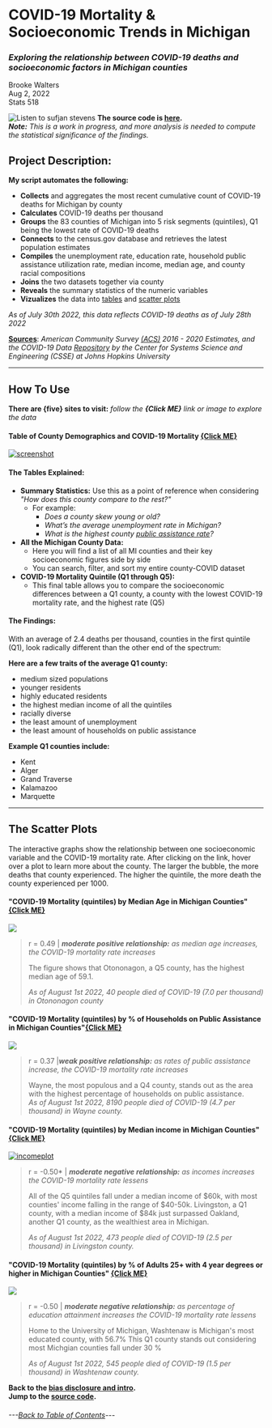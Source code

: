 # COVID-19 Mortality & Socioeconomic Trends in Michigan
### *Exploring the relationship between COVID-19 deaths and socioeconomic factors in Michigan counties* 
Brooke Walters \
Aug 2, 2022 \
Stats 518


![Listen to sufjan stevens](https://user-images.githubusercontent.com/99227900/182040008-7c68542b-0c5a-4456-8456-813226ed26e5.png)
**The source code is [here](https://github.com/BrookemWalters/BrookemWalters-Portfolio/tree/main/Stats%20518%20Final%20Project/exploring%20the%20data).** \
***Note:***  *This is a work in progress, and more analysis is needed to compute the statistical significance of the findings.* 

## **Project Description:**
**My script automates the following:**

- **Collects** and aggregates the most recent cumulative count of COVID-19 deaths for Michigan by county 
- **Calculates** COVID-19 deaths per thousand
- **Groups** the 83 counties of Michigan into 5 risk segments (quintiles), Q1 being the lowest rate of COVID-19 deaths
- **Connects** to the census.gov database and retrieves the latest population estimates
- **Compiles** the unemployment rate, education rate, household public assistance utilization rate,  median income, median age, and county racial compositions
- **Joins** the two datasets together via county
- **Reveals** the summary statistics of the numeric variables
- **Vizualizes** the data into [tables](https://github.com/BrookemWalters/BrookemWalters-Portfolio/edit/main/Stats%20518%20Final%20Project/Summary%20of%20Findings.md#the-tables-explained) and [scatter plots](https://github.com/BrookemWalters/BrookemWalters-Portfolio/blob/main/Stats%20518%20Final%20Project/Summary%20of%20Findings.md#scatter-plots) 



*As of July 30th 2022, this data reflects COVID-19 deaths as of July 28th 2022*

**[Sources](https://github.com/BrookemWalters/BrookemWalters-Portfolio/blob/main/Stats%20518%20Final%20Project/Sources/sources.md#sources)**: *American Community Survey [(ACS)](https://www.census.gov/programs-surveys/acs/about.html) 2016 - 2020 Estimates, and the COVID-19 Data [Repository](https://github.com/CSSEGISandData/COVID-19) by the Center for Systems Science and Engineering (CSSE) at Johns Hopkins University* 

---

## How To Use
**There are {five} sites to visit:** 
*follow the **{Click ME}** link or image to explore the data* 

#### Table of County Demographics and COVID-19 Mortality [{Click ME}](https://073308-brooke.shinyapps.io/MIShiny/) 
[![screenshot](https://github.com/BrookemWalters/BrookemWalters-Portfolio/blob/main/Stats%20518%20Final%20Project/Plots/Table%20Screenshot.jpg?raw=true)](https://073308-brooke.shinyapps.io/MIShiny/)

#### The Tables Explained: 
- **Summary Statistics:** Use this as a point of reference when considering *"How does this county compare to the rest?"*
  - For example:
    -	*Does a county skew young or old?* 
    -	*What’s the average unemployment rate in Michigan?*
    -	*What is the highest county [public assistance rate](https://www.census.gov/topics/income-poverty/public-assistance/about.html)?* 
- **All the Michigan County Data:**
  -	Here you will find a list of all MI counties and their key socioeconomic figures side by side
  -	You can search, filter, and sort my entire county-COVID dataset
- **COVID-19 Mortality Quintile (Q1 through Q5):**
   - This final table allows you to compare the socioeconomic differences between a Q1 county, a county with the lowest COVID-19 mortality rate, and the highest rate (Q5)
#### The Findings:
With an average of 2.4 deaths per thousand, counties in the first quintile (Q1), look radically different than the other end of the spectrum:

**Here are a few traits of the average Q1 county:**
- medium sized populations
- younger residents
- highly educated residents
- the highest median income of all the quintiles
- racially diverse
- the least amount of unemployment
- the least amount of households on public assistance

**Example Q1 counties include:**
- Kent
- Alger
- Grand Traverse
- Kalamazoo
- Marquette

---

## The Scatter Plots
The interactive graphs show the relationship between one socioeconomic variable and the COVID-19 mortality rate. 
After clicking on the link, hover over a plot to learn more about the county. 
The larger the bubble, the more deaths that county experienced. The higher the quintile, the more death the county experienced per 1000.


#### "COVID-19 Mortality (quintiles) by Median Age in Michigan Counties" [{Click ME}](https://rpubs.com/ekoorb03/plots_medianage)

[![](https://github.com/BrookemWalters/BrookemWalters-Portfolio/blob/main/Stats%20518%20Final%20Project/Plots/age_sp.jpeg?raw=true)](https://rpubs.com/ekoorb03/plots_medianage)

>  r = 0.49 | ***moderate positive relationship:*** *as median age increases, the COVID-19 mortality rate increases*
>  
> The figure shows that Otononagon, a Q5 county, has the highest median age of 59.1.
> 
>  *As of August 1st 2022, 40 people died of COVID-19 (7.0 per thousand) in Otononagon county*


#### "COVID-19 Mortality (quintiles) by % of Households on Public Assistance in Michigan Counties"[{Click ME}](https://rpubs.com/ekoorb03/plots_pubassistance)
[![](https://github.com/BrookemWalters/BrookemWalters-Portfolio/blob/main/Stats%20518%20Final%20Project/Plots/assist_sp.jpeg?raw=true)](https://rpubs.com/ekoorb03/plots_pubassistance)

> r = 0.37 |***weak positive relationship:*** *as rates of public assistance increase, the COVID-19 mortality rate increases*
>  
>  Wayne, the most populous and a Q4 county, stands out as the area with the highest percentage of households on public assistance.  
> *As of August 1st 2022, 8190 people died of COVID-19 (4.7 per thousand) in Wayne county.*


#### "COVID-19 Mortality (quintiles) by Median income in Michigan Counties" [{Click ME}](https://rpubs.com/ekoorb03/plots_income)
[![incomeplot](https://github.com/BrookemWalters/BrookemWalters-Portfolio/blob/main/Stats%20518%20Final%20Project/Plots/income_sp.jpeg?raw=true)](https://rpubs.com/ekoorb03/plots_income)

> r = -0.50* | ***moderate negative relationship:*** *as incomes increases the COVID-19 mortality rate lessens*
>
> All of the Q5 quintiles fall under a median income of $60k, with most counties' income falling in the range of $40-50k.
> Livingston, a Q1 county, with a median income of $84k just surpassed Oakland, another Q1 county,  as the wealthiest area in Michigan. 
> 
> *As of August 1st 2022, 473 people died of COVID-19 (2.5 per thousand) in Livingston county.*


#### "COVID-19 Mortality (quintiles) by % of Adults 25+ with 4 year degrees or higher in Michigan Counties" [{Click ME}](https://rpubs.com/ekoorb03/plots_education) 
 [![](https://github.com/BrookemWalters/BrookemWalters-Portfolio/blob/main/Stats%20518%20Final%20Project/Plots/ed_sp.jpeg?raw=true)](https://rpubs.com/ekoorb03/plots_education)

> r = -0.50 |  ***moderate negative relationship:*** *as percentage of education attainment increases the COVID-19 mortality rate lessens*
>
> Home to the University of Michigan, Washtenaw is Michigan's most educated county, with 56.7% This Q1 county stands out considering most Michgian counties fall under 30 %
> 
> *As of August 1st 2022, 545 people died of COVID-19 (1.5 per thousand) in Washtenaw county.*

**Back to the [bias disclosure and intro](https://github.com/BrookemWalters/BrookemWalters-Portfolio/blob/main/Stats%20518%20Final%20Project/Introduction.md#introduction-to-covid-19-michigan-mortality--socioeconomic-trends).** \
**Jump to the [source code](https://github.com/BrookemWalters/BrookemWalters-Portfolio/tree/main/Stats%20518%20Final%20Project/exploring%20the%20data).**


###### ---[Back to Table of Contents](https://github.com/BrookemWalters/BrookemWalters-Portfolio#table-of-contents-brooke-walters-portfolio)---
